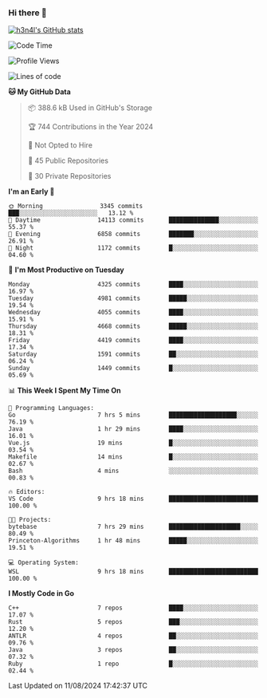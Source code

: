 ### Hi there 👋

[![h3n4l's GitHub stats](https://github-readme-stats.vercel.app/api?username=h3n4l&count_private=true&show_icons=true&theme=radical)](https://github.com/h3n4l/github-readme-stats)

<!--START_SECTION:waka-->
![Code Time](http://img.shields.io/badge/Code%20Time-1%2C898%20hrs%2059%20mins-blue)

![Profile Views](http://img.shields.io/badge/Profile%20Views-7-blue)

![Lines of code](https://img.shields.io/badge/From%20Hello%20World%20I%27ve%20Written-10.3%20million%20lines%20of%20code-blue)

**🐱 My GitHub Data** 

> 📦 388.6 kB Used in GitHub's Storage 
 > 
> 🏆 744 Contributions in the Year 2024
 > 
> 🚫 Not Opted to Hire
 > 
> 📜 45 Public Repositories 
 > 
> 🔑 30 Private Repositories 
 > 
**I'm an Early 🐤** 

```text
🌞 Morning                3345 commits        ███░░░░░░░░░░░░░░░░░░░░░░   13.12 % 
🌆 Daytime                14113 commits       ██████████████░░░░░░░░░░░   55.37 % 
🌃 Evening                6858 commits        ███████░░░░░░░░░░░░░░░░░░   26.91 % 
🌙 Night                  1172 commits        █░░░░░░░░░░░░░░░░░░░░░░░░   04.60 % 
```
📅 **I'm Most Productive on Tuesday** 

```text
Monday                   4325 commits        ████░░░░░░░░░░░░░░░░░░░░░   16.97 % 
Tuesday                  4981 commits        █████░░░░░░░░░░░░░░░░░░░░   19.54 % 
Wednesday                4055 commits        ████░░░░░░░░░░░░░░░░░░░░░   15.91 % 
Thursday                 4668 commits        █████░░░░░░░░░░░░░░░░░░░░   18.31 % 
Friday                   4419 commits        ████░░░░░░░░░░░░░░░░░░░░░   17.34 % 
Saturday                 1591 commits        ██░░░░░░░░░░░░░░░░░░░░░░░   06.24 % 
Sunday                   1449 commits        █░░░░░░░░░░░░░░░░░░░░░░░░   05.69 % 
```


📊 **This Week I Spent My Time On** 

```text
💬 Programming Languages: 
Go                       7 hrs 5 mins        ███████████████████░░░░░░   76.19 % 
Java                     1 hr 29 mins        ████░░░░░░░░░░░░░░░░░░░░░   16.01 % 
Vue.js                   19 mins             █░░░░░░░░░░░░░░░░░░░░░░░░   03.54 % 
Makefile                 14 mins             █░░░░░░░░░░░░░░░░░░░░░░░░   02.67 % 
Bash                     4 mins              ░░░░░░░░░░░░░░░░░░░░░░░░░   00.83 % 

🔥 Editors: 
VS Code                  9 hrs 18 mins       █████████████████████████   100.00 % 

🐱‍💻 Projects: 
bytebase                 7 hrs 29 mins       ████████████████████░░░░░   80.49 % 
Princeton-Algorithms     1 hr 48 mins        █████░░░░░░░░░░░░░░░░░░░░   19.51 % 

💻 Operating System: 
WSL                      9 hrs 18 mins       █████████████████████████   100.00 % 
```

**I Mostly Code in Go** 

```text
C++                      7 repos             ████░░░░░░░░░░░░░░░░░░░░░   17.07 % 
Rust                     5 repos             ███░░░░░░░░░░░░░░░░░░░░░░   12.20 % 
ANTLR                    4 repos             ██░░░░░░░░░░░░░░░░░░░░░░░   09.76 % 
Java                     3 repos             ██░░░░░░░░░░░░░░░░░░░░░░░   07.32 % 
Ruby                     1 repo              █░░░░░░░░░░░░░░░░░░░░░░░░   02.44 % 
```




 Last Updated on 11/08/2024 17:42:37 UTC
<!--END_SECTION:waka-->

